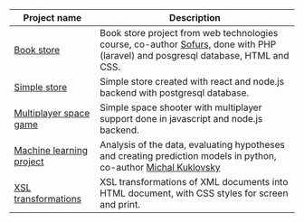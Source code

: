| Project name | Description |
| --- | --- |
| [Book store](/source/WTECH_book_store) | Book store project from web technologies course, co-author [Sofurs](https://github.com/Sofurs), done with PHP (laravel) and posgresql database, HTML and CSS. |
| [Simple store](/source/VAVJS_simple%20_store) | Simple store created with react and node.js backend with postgresql database. |
| [Multiplayer space game](/source/VAVJS_multiplayer_game) | Simple space shooter with multiplayer support done in javascript and node.js backend. |
| [Machine learning project](/source/IAU_machine_learning) | Analysis of the data, evaluating hypotheses and creating prediction models in python, co-author [Michal Kuklovsky](https://github.com/michalkuklovsky) |
| [XSL transformations](/source/WPUB_xsl) | XSL transformations of XML documents into HTML document, with CSS styles for screen and print. |